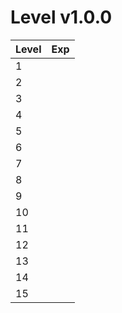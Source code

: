 # **Level v1.0.0**

|Level | Exp |
|---|---|
|1 | |
|2 | |
|3 | |
|4 | |
|5 | |
|6 | |
|7 | |
|8 | |
|9 | |
|10 | |
|11 | |
|12 | |
|13 | |
|14 | |
|15 | |
